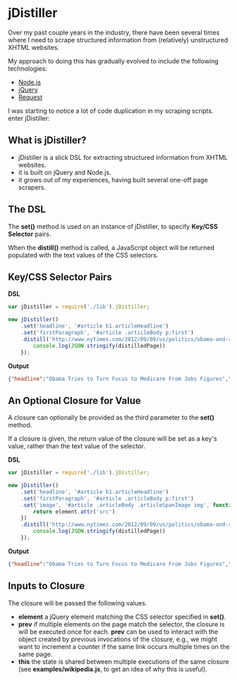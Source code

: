 jDistiller
=========

Over my past couple years in the industry, there have been several times where I need to scrape structured information from (relatively) unstructured XHTML websites.

My approach to doing this has gradually evolved to include the following technologies:

* [Node.js](http://nodejs.org/)
* [jQuery](http://jquery.com/)
* [Request](https://github.com/mikeal/request)

I was starting to notice a lot of code duplication in my scraping scripts. enter jDistiller:

What is jDistiller?
------------------

* jDistiller is a slick DSL for extracting structured information from XHTML websites.
* it is built on jQuery and Node.js.
* it grows out of my experiences, having built several one-off page scrapers.

The DSL
-------

The __set()__ method is used on an instance of jDistiller, to specify __Key/CSS Selector__ pairs.

When the __distill()__ method is called, a JavaScript object will be returned populated with the text values of the CSS selectors.

Key/CSS Selector Pairs
----------------------

**DSL**

```javascript
var jDistiller = require('./lib').jDistiller;

new jDistiller()
	.set('headline', '#article h1.articleHeadline')
	.set('firstParagraph', '#article .articleBody p:first')
	.distill('http://www.nytimes.com/2012/09/09/us/politics/obama-and-romney-battle-for-votes-in-2-swing-states.html?_r=1&hp', function(err, distilledPage) {
		console.log(JSON.stringify(distilledPage))
	});
```

**Output**

```json
{"headline":"Obama Tries to Turn Focus to Medicare From Jobs Figures","firstParagraph":"SEMINOLE, Fla. — President Obama on Saturday began hammering away at the Republican ticket’s plans for Medicare, using a campaign swing through Florida, with its large number of retired and elderly voters, to try to turn the page from anemic employment growth, his biggest weakness, to entitlements, a Democratic strength."}
```

An Optional Closure for Value
--------------------------

A closure can optionally be provided as the third parameter to the __set()__ method.

If a closure is given, the return value of the closure will be set as a key's value, rather than the text value of the selector.

**DSL**

```javascript
var jDistiller = require('./lib').jDistiller;

new jDistiller()
	.set('headline', '#article h1.articleHeadline')
	.set('firstParagraph', '#article .articleBody p:first')
	.set('image', '#article .articleBody .articleSpanImage img', function(element, prev) {
		return element.attr('src')
	})
	.distill('http://www.nytimes.com/2012/09/09/us/politics/obama-and-romney-battle-for-votes-in-2-swing-states.html?_r=1&hp', function(err, distilledPage) {
		console.log(JSON.stringify(distilledPage))
	});
```

**Output**

```json
{"headline":"Obama Tries to Turn Focus to Medicare From Jobs Figures","firstParagraph":"SEMINOLE, Fla. — President Obama on Saturday began hammering away at the Republican ticket’s plans for Medicare, using a campaign swing through Florida, with its large number of retired and elderly voters, to try to turn the page from anemic employment growth, his biggest weakness, to entitlements, a Democratic strength.","image":"http://graphics8.nytimes.com/images/2012/09/09/us/JP-CANDIDATE-1/JP-CANDIDATE-1-articleLarge.jpg"}
```

Inputs to Closure
--------------

The closure will be passed the following values.

* **element** a jQuery element matching the CSS selector specified in __set()__.
* **prev** if multiple elements on the page match the selector, the closure is will be executed once for each. __prev__ can be used to interact with the object created by previous invocations of the closure, e.g., we might want to increment a counter if the same link occurs multiple times on the same page.
* **this** the state is shared between multiple executions of the same closure (see __examples/wikipedia.js__, to get an idea of why this is useful).
